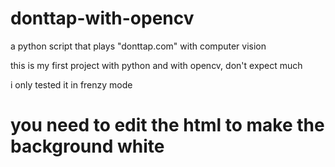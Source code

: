 # donttap-with-opencv
a python script that plays "donttap.com" with computer vision

this is my first project with python and with opencv, don't expect much

i only tested it in frenzy mode
# you need to edit the html to make the background white
